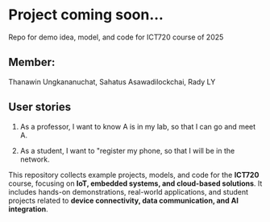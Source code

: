 # Project coming soon...
Repo for demo idea, model, and code for ICT720 course of 2025

## Member: 
Thanawin Ungkananuchat, 
Sahatus Asawadilockchai, 
Rady LY

## User stories

1. As a professor, I want to know A is in my lab, so that I can go and meet A.

2. As a student, I want to "register my phone, so that I will be in the network.
   
This repository collects example projects, models, and code for the **ICT720** course, focusing on **IoT, embedded systems, and cloud-based solutions**. It includes hands-on demonstrations, real-world applications, and student projects related to **device connectivity, data communication, and AI integration**.
